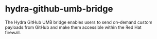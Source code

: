 # hydra-github-umb-bridge
The Hydra GitHub UMB bridge enables users to send on-demand custom payloads from GitHub and make them accessible within the Red Hat firewall.
